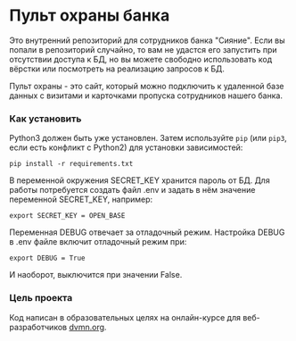 # Пульт охраны банка

Это внутренний репозиторий для сотрудников банка "Сияние". Если вы попали в репозиторий случайно, то вам не удастся его запустить при отсутствии доступа к БД, но вы можете свободно использовать код вёрстки или посмотреть на реализацию запросов к БД.

Пульт охраны - это сайт, который можно подключить к удаленной базе данных с визитами и карточками пропуска сотрудников нашего банка.

### Как установить

Python3 должен быть уже установлен. 
Затем используйте `pip` (или `pip3`, если есть конфликт с Python2) для установки зависимостей:
```
pip install -r requirements.txt
```
В переменной окружения SECRET_KEY хранится пароль от БД. Для работы потребуется создать файл .env и задать в нём значение переменной SECRET_KEY, например: 
```
export SECRET_KEY = OPEN_BASE
```
Переменная DEBUG отвечает за отладочный режим. Настройка DEBUG в .env файле включит отладочный режим при: 
```
export DEBUG = True 
```
И наоборот, выключится при значении False.

### Цель проекта

Код написан в образовательных целях на онлайн-курсе для веб-разработчиков [dvmn.org](https://dvmn.org/).